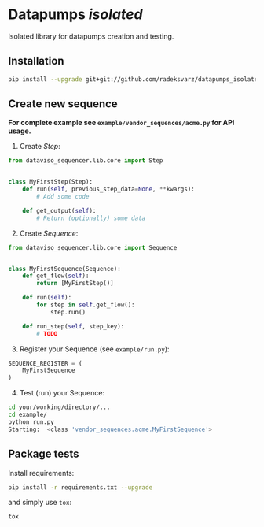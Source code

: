 # Datapumps *isolated*

Isolated library for datapumps creation and testing.

## Installation ##

```bash
pip install --upgrade git+git://github.com/radeksvarz/datapumps_isolated.git#egg=dataviso_sequencer
```

## Create new sequence ###

**For complete example see `example/vendor_sequences/acme.py` for API usage.**

1) Create *Step*:

```python
from dataviso_sequencer.lib.core import Step


class MyFirstStep(Step):
    def run(self, previous_step_data=None, **kwargs):
        # Add some code

    def get_output(self):
        # Return (optionally) some data
```

2) Create *Sequence*:

```python
from dataviso_sequencer.lib.core import Sequence


class MyFirstSequence(Sequence):
    def get_flow(self):
        return [MyFirstStep()]

    def run(self):
        for step in self.get_flow():
			step.run()

    def run_step(self, step_key):
        # TODO
```

3) Register your Sequence (see `example/run.py`):

```python
SEQUENCE_REGISTER = (
	MyFirstSequence
)

```

4) Test (run) your Sequence:

```bash
cd your/working/directory/...
cd example/
python run.py
Starting:  <class 'vendor_sequences.acme.MyFirstSequence'>
```


## Package tests ##

Install requirements:

```bash
pip install -r requirements.txt --upgrade
```

and simply use `tox`:

```bash
tox
```